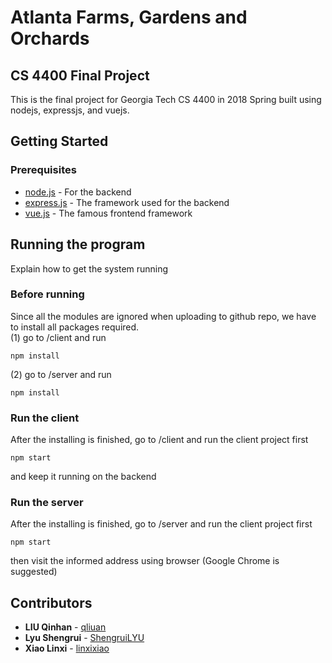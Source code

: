 # Atlanta Farms, Gardens and Orchards
## CS 4400 Final Project

This is the final project for Georgia Tech CS 4400 in 2018 Spring built using nodejs, expressjs, and vuejs.

## Getting Started

### Prerequisites
* [node.js](https://nodejs.org/en/) - For the backend
* [express.js](http://expressjs.com/) - The framework used for the backend
* [vue.js](https://vuejs.org/) - The famous frontend framework

## Running the program

Explain how to get the system running

### Before running
Since all the modules are ignored when uploading to github repo, we have to install all packages required.  
(1) go to /client and run
```
npm install
```
(2) go to /server and run
```
npm install
```

### Run the client
After the installing is finished, go to /client and run the client project first
```
npm start
```
and keep it running on the backend

### Run the server
After the installing is finished, go to /server and run the client project first
```
npm start
```
then visit the informed address using browser (Google Chrome is suggested)


## Contributors
* **LIU Qinhan** - [qliuan](https://github.com/qliuan)
* **Lyu Shengrui** - [ShengruiLYU](https://github.com/ShengruiLYU)
* **Xiao Linxi** - [linxixiao](https://github.com/linxixiao)
